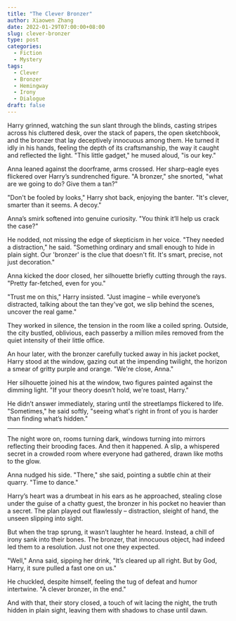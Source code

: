```yaml
---
title: "The Clever Bronzer"
author: Xiaowen Zhang
date: 2022-01-29T07:00:00+08:00
slug: clever-bronzer
type: post
categories:
  - Fiction
  - Mystery
tags:
  - Clever
  - Bronzer
  - Hemingway
  - Irony
  - Dialogue
draft: false
---
```


Harry grinned, watching the sun slant through the blinds, casting stripes across his cluttered desk, over the stack of papers, the open sketchbook, and the bronzer that lay deceptively innocuous among them. He turned it idly in his hands, feeling the depth of its craftsmanship, the way it caught and reflected the light. "This little gadget," he mused aloud, "is our key."

Anna leaned against the doorframe, arms crossed. Her sharp-eagle eyes flickered over Harry’s sundrenched figure. "A bronzer," she snorted, "what are we going to do? Give them a tan?"

"Don't be fooled by looks," Harry shot back, enjoying the banter. "It's clever, smarter than it seems. A decoy." 

Anna’s smirk softened into genuine curiosity. "You think it’ll help us crack the case?"

He nodded, not missing the edge of skepticism in her voice. "They needed a distraction," he said. "Something ordinary and small enough to hide in plain sight. Our 'bronzer' is the clue that doesn't fit. It's smart, precise, not just decoration."

Anna kicked the door closed, her silhouette briefly cutting through the rays. "Pretty far-fetched, even for you."

"Trust me on this," Harry insisted. "Just imagine – while everyone’s distracted, talking about the tan they've got, we slip behind the scenes, uncover the real game."

They worked in silence, the tension in the room like a coiled spring. Outside, the city bustled, oblivious, each passerby a million miles removed from the quiet intensity of their little office. 

An hour later, with the bronzer carefully tucked away in his jacket pocket, Harry stood at the window, gazing out at the impending twilight, the horizon a smear of gritty purple and orange. "We're close, Anna."

Her silhouette joined his at the window, two figures painted against the dimming light. "If your theory doesn’t hold, we're toast, Harry."

He didn’t answer immediately, staring until the streetlamps flickered to life. "Sometimes," he said softly, "seeing what's right in front of you is harder than finding what’s hidden."

---

The night wore on, rooms turning dark, windows turning into mirrors reflecting their brooding faces. And then it happened. A slip, a whispered secret in a crowded room where everyone had gathered, drawn like moths to the glow.

Anna nudged his side. "There," she said, pointing a subtle chin at their quarry. "Time to dance."

Harry’s heart was a drumbeat in his ears as he approached, stealing close under the guise of a chatty guest, the bronzer in his pocket no heavier than a secret. The plan played out flawlessly – distraction, sleight of hand, the unseen slipping into sight.

But when the trap sprung, it wasn’t laughter he heard. Instead, a chill of irony sank into their bones. The bronzer, that innocuous object, had indeed led them to a resolution. Just not one they expected.

"Well," Anna said, sipping her drink, "It’s cleared up all right. But by God, Harry, it sure pulled a fast one on us."

He chuckled, despite himself, feeling the tug of defeat and humor intertwine. "A clever bronzer, in the end."

And with that, their story closed, a touch of wit lacing the night, the truth hidden in plain sight, leaving them with shadows to chase until dawn.